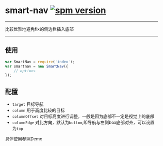# smart-nav [![spm version](http://moekit.com/badge/smart-nav)](http://moekit.com/package/smart-nav)

---

比较优雅地避免fix的侧边栏插入底部

---

## 使用

```javascript
var SmartNav = require('index');
var smartnav = new SmartNav({
    // options
});
```

## 配置 

+  `target` 目标导航
+  `column` 用于高度比较的目标
+  `columnOffset` 对目标高度进行调整，一般是因为底部不一定是视觉上的底部
+  `columnEdge` 对比方向，默认为`bottom`,即导航与左侧box底部对齐，可以设置为`top`

具体使用参照Demo

